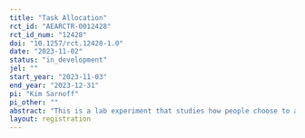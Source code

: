 ```yaml
---
title: "Task Allocation"
rct_id: "AEARCTR-0012428"
rct_id_num: "12428"
doi: "10.1257/rct.12428-1.0"
date: "2023-11-02"
status: "in_development"
jel: ""
start_year: "2023-11-03"
end_year: "2023-12-31"
pi: "Kim Sarnoff"
pi_other: ""
abstract: "This is a lab experiment that studies how people choose to allocate tasks to others."
layout: registration
---
```


